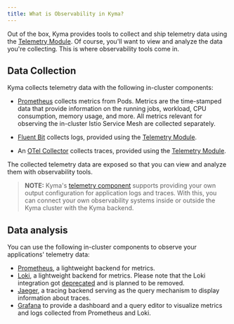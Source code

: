 ```yaml
---
title: What is Observability in Kyma?
---
```


Out of the box, Kyma provides tools to collect and ship telemetry data using the [Telemetry Module](./assets/../../telemetry/README.md). Of course, you'll want to view and analyze the data you're collecting. This is where observability tools come in.

## Data Collection

Kyma collects telemetry data with the following in-cluster components:

- [Prometheus](https://prometheus.io/docs/introduction) collects metrics from Pods. Metrics are the time-stamped data that provide information on the running jobs, workload, CPU consumption, memory usage, and more. All metrics relevant for observing the in-cluster Istio Service Mesh are collected separately.

- [Fluent Bit](https://fluentbit.io/) collects logs, provided using the [Telemetry Module](./assets/../../telemetry/README.md).

- An [OTel Collector](https://opentelemetry.io/docs/collector/) collects traces, provided using the [Telemetry Module](./assets/../../telemetry/README.md).

The collected telemetry data are exposed so that you can view and analyze them with observability tools.

> **NOTE:** Kyma's [telemetry component](./../telemetry/README.md) supports providing your own output configuration for application logs and traces. With this, you can connect your own observability systems inside or outside the Kyma cluster with the Kyma backend.

## Data analysis

You can use the following in-cluster components to observe your applications' telemetry data:

- [Prometheus](https://prometheus.io/docs/introduction), a lightweight backend for metrics.
- [Loki](https://grafana.com/oss/loki/), a lightweight backend for metrics. Please note that the Loki integration got [deprecated](https://kyma-project.io/blog/2022/11/2/loki-deprecation/) and is planned to be removed.
- [Jaeger](https://www.jaegertracing.io/docs/), a tracing backend serving as the query mechanism to display information about traces.
- [Grafana](https://grafana.com/docs/guides/getting_started/) to provide a dashboard and a query editor to visualize metrics and logs collected from Prometheus and Loki.
